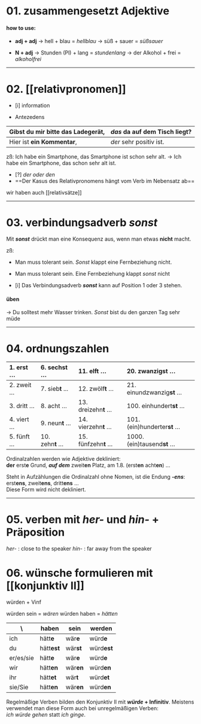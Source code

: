 
# 01. zusammengesetzt Adjektive
#### how to use: 
- **adj + adj**
-> hell + blau = *hellblau*
-> süß + sauer =  *süßsauer*

- **N + adj**
-> Stunden (Pl) + lang = *stundenlang*
-> der Alkohol + frei = *alkoholfrei*

---
# 02. [[relativpronomen]]
- [i] information

- Antezedens

| Gibst du mir bitte **das Ladegerät**, | *das* da auf dem Tisch liegt? |
|:------------------------------------- |:----------------------------- |
| Hier ist **ein Kommentar**,           | *der* sehr positiv ist.       |

zß: Ich habe ein Smartphone, das Smartphone ist schon sehr alt.
-> Ich habe ein Smartphone, das schon sehr alt ist.


 - [?] *der oder den*
 - ==Der Kasus des Relativpronomens hängt vom Verb im Nebensatz ab==


wir haben auch [[relativsätze]] 

---
# 03. verbindungsadverb *sonst*

Mit **_sonst_** drückt man eine Konsequenz aus, wenn man etwas **nicht** macht.

zß:
- Man muss tolerant sein. *Sonst* klappt eine Fernbeziehung nicht.
- Man muss tolerant sein. Eine Fernbeziehung klappt *sonst* nicht


- [i] Das Verbindungsadverb **_sonst_** kann auf Position 1 oder 3 stehen.
#### üben
-> Du solltest mehr Wasser trinken. *Sonst* bist du den ganzen Tag sehr müde


---
# 04. ordnungszahlen

| 1. erst …  | 6. sechst …      | 11. elf**t** …      | 20. zwanzig**st** …         |
|:---------- |:---------------- |:------------------- |:--------------------------- |
| 2. zweit … | 7. sieb**t** ... | 12. zwölf**t** …    | 21. einundzwanzig**st** …   |
| 3. dritt … | 8. acht …        | 13. dreizehn**t** … | 100. einhundert**st** …     |
| 4. viert … | 9. neun**t** …   | 14. vierzehn**t** … | 101. (ein)hunderter**st** … |
| 5. fünft … | 10. zehn**t** …  | 15. fünfzehn**t** … | 1000. (ein)tausend**st** …  |
Ordinalzahlen werden wie Adjektive dekliniert:  
**der** erst**e** Grund, **_auf dem_** zweit**en** Platz, am 1.8. (erst**en** acht**en**) …
  
Steht in Aufzählungen die Ordinalzahl ohne Nomen, ist die Endung **_-ens_**:  
erst**ens**, zweit**ens**, dritt**ens** …  
Diese Form wird nicht dekliniert.

---

# 05. verben mit _her-_ und _hin-_ + Präposition


*her-* : close to the speaker
*hin-* : far away from the speaker



# 06. wünsche formulieren mit [[konjunktiv II]]

würden + Vinf

würden sein = *wären*
würden haben = *hätten*


| \         | **haben**   | **sein**  | **werden**  |
| --------- | ----------- | --------- | ----------- |
| ich       | hätt**e**   | wär**e**  | würd**e**   |
| du        | hätt**est** | wär**st** | würd**est** |
| er/es/sie | hätt**e**   | wär**e**  | würd**e**   |
| wir       | hätt**en**  | wär**en** | würd**en**  |
| ihr       | hätt**et**  | wär**t**  | würd**et**  |
| sie/Sie   | hätt**en**  | wär**en** | würd**en**  |

Regelmäßige Verben bilden den Konjunktiv II mit **_würde_ + Infinitiv**. Meistens verwendet man diese Form auch bei unregelmäßigen Verben:  
_ich würde gehen_ statt _ich ginge_.